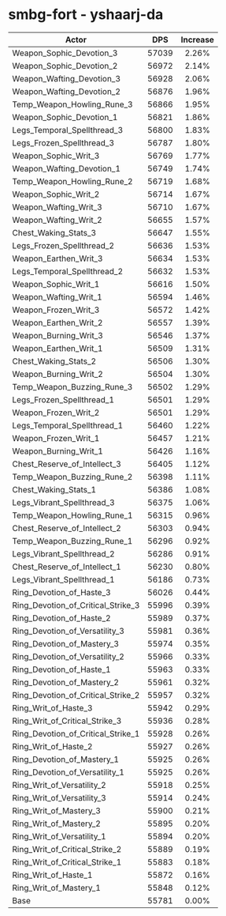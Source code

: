 # smbg-fort - yshaarj-da
| Actor | DPS | Increase |
|---|:---:|:---:|
|Weapon_Sophic_Devotion_3|57039|2.26%|
|Weapon_Sophic_Devotion_2|56972|2.14%|
|Weapon_Wafting_Devotion_3|56928|2.06%|
|Weapon_Wafting_Devotion_2|56876|1.96%|
|Temp_Weapon_Howling_Rune_3|56866|1.95%|
|Weapon_Sophic_Devotion_1|56821|1.86%|
|Legs_Temporal_Spellthread_3|56800|1.83%|
|Legs_Frozen_Spellthread_3|56787|1.80%|
|Weapon_Sophic_Writ_3|56769|1.77%|
|Weapon_Wafting_Devotion_1|56749|1.74%|
|Temp_Weapon_Howling_Rune_2|56719|1.68%|
|Weapon_Sophic_Writ_2|56714|1.67%|
|Weapon_Wafting_Writ_3|56710|1.67%|
|Weapon_Wafting_Writ_2|56655|1.57%|
|Chest_Waking_Stats_3|56647|1.55%|
|Legs_Frozen_Spellthread_2|56636|1.53%|
|Weapon_Earthen_Writ_3|56634|1.53%|
|Legs_Temporal_Spellthread_2|56632|1.53%|
|Weapon_Sophic_Writ_1|56616|1.50%|
|Weapon_Wafting_Writ_1|56594|1.46%|
|Weapon_Frozen_Writ_3|56572|1.42%|
|Weapon_Earthen_Writ_2|56557|1.39%|
|Weapon_Burning_Writ_3|56546|1.37%|
|Weapon_Earthen_Writ_1|56509|1.31%|
|Chest_Waking_Stats_2|56506|1.30%|
|Weapon_Burning_Writ_2|56504|1.30%|
|Temp_Weapon_Buzzing_Rune_3|56502|1.29%|
|Legs_Frozen_Spellthread_1|56501|1.29%|
|Weapon_Frozen_Writ_2|56501|1.29%|
|Legs_Temporal_Spellthread_1|56460|1.22%|
|Weapon_Frozen_Writ_1|56457|1.21%|
|Weapon_Burning_Writ_1|56426|1.16%|
|Chest_Reserve_of_Intellect_3|56405|1.12%|
|Temp_Weapon_Buzzing_Rune_2|56398|1.11%|
|Chest_Waking_Stats_1|56386|1.08%|
|Legs_Vibrant_Spellthread_3|56375|1.06%|
|Temp_Weapon_Howling_Rune_1|56315|0.96%|
|Chest_Reserve_of_Intellect_2|56303|0.94%|
|Temp_Weapon_Buzzing_Rune_1|56296|0.92%|
|Legs_Vibrant_Spellthread_2|56286|0.91%|
|Chest_Reserve_of_Intellect_1|56230|0.80%|
|Legs_Vibrant_Spellthread_1|56186|0.73%|
|Ring_Devotion_of_Haste_3|56026|0.44%|
|Ring_Devotion_of_Critical_Strike_3|55996|0.39%|
|Ring_Devotion_of_Haste_2|55989|0.37%|
|Ring_Devotion_of_Versatility_3|55981|0.36%|
|Ring_Devotion_of_Mastery_3|55974|0.35%|
|Ring_Devotion_of_Versatility_2|55966|0.33%|
|Ring_Devotion_of_Haste_1|55963|0.33%|
|Ring_Devotion_of_Mastery_2|55961|0.32%|
|Ring_Devotion_of_Critical_Strike_2|55957|0.32%|
|Ring_Writ_of_Haste_3|55942|0.29%|
|Ring_Writ_of_Critical_Strike_3|55936|0.28%|
|Ring_Devotion_of_Critical_Strike_1|55928|0.26%|
|Ring_Writ_of_Haste_2|55927|0.26%|
|Ring_Devotion_of_Mastery_1|55925|0.26%|
|Ring_Devotion_of_Versatility_1|55925|0.26%|
|Ring_Writ_of_Versatility_2|55918|0.25%|
|Ring_Writ_of_Versatility_3|55914|0.24%|
|Ring_Writ_of_Mastery_3|55900|0.21%|
|Ring_Writ_of_Mastery_2|55895|0.20%|
|Ring_Writ_of_Versatility_1|55894|0.20%|
|Ring_Writ_of_Critical_Strike_2|55889|0.19%|
|Ring_Writ_of_Critical_Strike_1|55883|0.18%|
|Ring_Writ_of_Haste_1|55872|0.16%|
|Ring_Writ_of_Mastery_1|55848|0.12%|
|Base|55781|0.00%|
